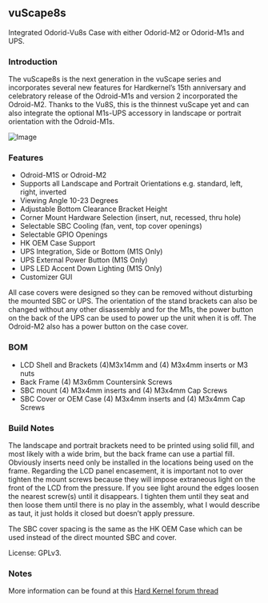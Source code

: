 ## vuScape8s

Integrated Odorid-Vu8s Case with either Odorid-M2 or Odorid-M1s and UPS.

### Introduction

The vuScape8s is the next generation in the vuScape series and incorporates several new features for Hardkernel’s 15th anniversary and celebratory release of the Odroid-M1s and version 2 incorporated the Odroid-M2. Thanks to the Vu8S, this is the thinnest vuScape yet and can also integrate the optional M1s-UPS accessory in landscape or portrait orientation with the Odroid-M1s. 

![Image](vuScape8s.gif)

### Features
- Odroid-M1S or Odroid-M2
- Supports all Landscape and Portrait Orientations e.g. standard, left, right, inverted
- Viewing Angle 10-23 Degrees
- Adjustable Bottom Clearance Bracket Height
- Corner Mount Hardware Selection (insert, nut, recessed, thru hole)
- Selectable SBC Cooling (fan, vent, top cover openings)
- Selectable GPIO Openings
- HK OEM Case Support
- UPS Integration, Side or Bottom (M1S Only)
- UPS External Power Button (M1S Only)
- UPS LED Accent Down Lighting (M1S Only)
- Customizer GUI

All case covers were designed so they can be removed without disturbing the mounted SBC or UPS. The orientation of the stand brackets can also be changed without any other disassembly and for the M1s, the power button on the back of the UPS can be used to power up the unit when it is off. The Odroid-M2 also has a power button on the case cover.

### BOM
-  LCD Shell and Brackets (4)M3x14mm and (4) M3x4mm inserts or M3 nuts
-  Back Frame (4) M3x6mm Countersink Screws
-  SBC mount (4) M3x4mm inserts and (4) M3x4mm Cap Screws
-  SBC Cover or OEM Case (4) M3x4mm inserts and (4) M3x4mm Cap Screws

### Build Notes
The landscape and portrait brackets need to be printed using solid fill, and most likely with a wide brim, but the back frame can use a partial fill.  Obviously inserts need only be installed in the locations being used on the frame.  Regarding the LCD panel encasement, it is important not to over tighten the mount screws because they will impose extraneous light on the front of the LCD from the pressure.  If you see light around the edges loosen the nearest screw(s) until it disappears.  I tighten them until they seat and then loose them until there is no play in the assembly, what I would describe as taut, it just holds it closed but doesn’t apply pressure.

The SBC cover spacing is the same as the HK OEM Case which can be used instead of the direct mounted SBC and cover.

License: GPLv3.

### Notes

  More information can be found at this [Hard Kernel forum thread](https://forum.odroid.com/viewtopic.php?f=217&t=47691)

